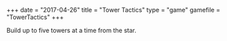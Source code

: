 +++
date = "2017-04-26"
title = "Tower Tactics"
type = "game"
gamefile = "TowerTactics"
+++

Build up to five towers at a time from the star.
